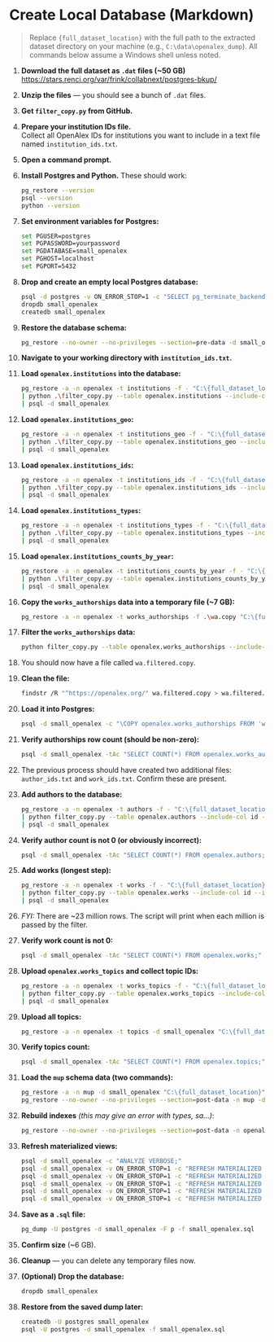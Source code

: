 # Create Local Database (Markdown)

> Replace `{full_dataset_location}` with the full path to the extracted dataset directory on your machine (e.g., `C:\data\openalex_dump`). All commands below assume a Windows shell unless noted.

1. **Download the full dataset as `.dat` files (~50 GB)**  
   https://stars.renci.org/var/frink/collabnext/postgres-bkup/

2. **Unzip the files** — you should see a bunch of `.dat` files.

3. **Get `filter_copy.py` from GitHub.**

4. **Prepare your institution IDs file.**  
   Collect all OpenAlex IDs for institutions you want to include in a text file named `institution_ids.txt`.

5. **Open a command prompt.**

6. **Install Postgres and Python.** These should work:
   
   ```bash
   pg_restore --version
   psql --version
   python --version
   ```

7. **Set environment variables for Postgres:**
   
   ```bash
   set PGUSER=postgres
   set PGPASSWORD=yourpassword
   set PGDATABASE=small_openalex
   set PGHOST=localhost
   set PGPORT=5432
   ```

8. **Drop and create an empty local Postgres database:**
   
   ```bash
   psql -d postgres -v ON_ERROR_STOP=1 -c "SELECT pg_terminate_backend(pid) FROM pg_stat_activity WHERE datname='small_openalex';"
   dropdb small_openalex
   createdb small_openalex
   ```

9. **Restore the database schema:**
   
   ```bash
   pg_restore --no-owner --no-privileges --section=pre-data -d small_openalex "C:\{full_dataset_location}"
   ```

10. **Navigate to your working directory with `institution_ids.txt`.**

11. **Load `openalex.institutions` into the database:**
    
    ```bash
    pg_restore -a -n openalex -t institutions -f - "C:\{full_dataset_location}" ^
    | python .\filter_copy.py --table openalex.institutions --include-col id --ids-file .\institution_ids.txt ^
    | psql -d small_openalex
    ```

12. **Load `openalex.institutions_geo`:**
    
    ```bash
    pg_restore -a -n openalex -t institutions_geo -f - "C:\{full_dataset_location}" ^
    | python .\filter_copy.py --table openalex.institutions_geo --include-col institution_id --ids-file .\institution_ids.txt ^
    | psql -d small_openalex
    ```

13. **Load `openalex.institutions_ids`:**
    
    ```bash
    pg_restore -a -n openalex -t institutions_ids -f - "C:\{full_dataset_location}" ^
    | python .\filter_copy.py --table openalex.institutions_ids --include-col institution_id --ids-file .\institution_ids.txt ^
    | psql -d small_openalex
    ```

14. **Load `openalex.institutions_types`:**
    
    ```bash
    pg_restore -a -n openalex -t institutions_types -f - "C:\{full_dataset_location}" ^
    | python .\filter_copy.py --table openalex.institutions_types --include-col institution_id --ids-file .\institution_ids.txt ^
    | psql -d small_openalex
    ```

15. **Load `openalex.institutions_counts_by_year`:**
    
    ```bash
    pg_restore -a -n openalex -t institutions_counts_by_year -f - "C:\{full_dataset_location}" ^
    | python .\filter_copy.py --table openalex.institutions_counts_by_year --include-col institution_id --ids-file .\institution_ids.txt ^
    | psql -d small_openalex
    ```

16. **Copy the `works_authorships` data into a temporary file (~7 GB):**
    
    ```bash
    pg_restore -a -n openalex -t works_authorships -f .\wa.copy "C:\{full_dataset_location}"
    ```

17. **Filter the `works_authorships` data:**
    
    ```bash
    python filter_copy.py --table openalex.works_authorships --include-col institution_id --ids-file institution_ids.txt --emit-id author_id=author_ids.txt --emit-id work_id=work_ids.txt < wa.copy > wa.filtered.copy
    ```

18. You should now have a file called `wa.filtered.copy`.

19. **Clean the file:**
    
    ```bash
    findstr /R "^https://openalex.org/" wa.filtered.copy > wa.filtered.data
    ```

20. **Load it into Postgres:**
    
    ```bash
    psql -d small_openalex -c "\COPY openalex.works_authorships FROM 'wa.filtered.data' WITH (FORMAT text, DELIMITER E'\t', NULL '\N');"
    ```

21. **Verify authorships row count (should be non-zero):**
    
    ```bash
    psql -d small_openalex -tAc "SELECT COUNT(*) FROM openalex.works_authorships;"
    ```

22. The previous process should have created two additional files: `author_ids.txt` and `work_ids.txt`. Confirm these are present.

23. **Add authors to the database:**
    
    ```bash
    pg_restore -a -n openalex -t authors -f - "C:\{full_dataset_location}" ^
    | python filter_copy.py --table openalex.authors --include-col id --ids-file author_ids.txt ^
    | psql -d small_openalex
    ```

24. **Verify author count is not 0 (or obviously incorrect):**
    
    ```bash
    psql -d small_openalex -tAc "SELECT COUNT(*) FROM openalex.authors;"
    ```

25. **Add works (longest step):**
    
    ```bash
    pg_restore -a -n openalex -t works -f - "C:\{full_dataset_location}" ^
    | python filter_copy.py --table openalex.works --include-col id --ids-file work_ids.txt ^
    | psql -d small_openalex
    ```

26. *FYI:* There are ~23 million rows. The script will print when each million is passed by the filter.

27. **Verify work count is not 0:**
    
    ```bash
    psql -d small_openalex -tAc "SELECT COUNT(*) FROM openalex.works;"
    ```

28. **Upload `openalex.works_topics` and collect topic IDs:**
    
    ```bash
    pg_restore -a -n openalex -t works_topics -f - "C:\{full_dataset_location}" ^
    | python filter_copy.py --table openalex.works_topics --include-col work_id --ids-file work_ids.txt --emit-id topic_id=topic_ids.txt ^
    | psql -d small_openalex
    ```

29. **Upload all topics:**
    
    ```bash
    pg_restore -a -n openalex -t topics -d small_openalex "C:\{full_dataset_location}"
    ```

30. **Verify topics count:**
    
    ```bash
    psql -d small_openalex -tAc "SELECT COUNT(*) FROM openalex.topics;"
    ```

31. **Load the `mup` schema data (two commands):**
    
    ```bash
    pg_restore -a -n mup -d small_openalex "C:\{full_dataset_location}"
    pg_restore --no-owner --no-privileges --section=post-data -n mup -d small_openalex "C:\{full_dataset_location}"
    ```

32. **Rebuild indexes** *(this may give an error with types, sa…)*:
    
    ```bash
    pg_restore --no-owner --no-privileges --section=post-data -n openalex -d small_openalex "C:\{full_dataset_location}"
    ```

33. **Refresh materialized views:**
    
    ```bash
    psql -d small_openalex -c "ANALYZE VERBOSE;"
    psql -d small_openalex -v ON_ERROR_STOP=1 -c "REFRESH MATERIALIZED VIEW public.search_by_authors_mv;"
    psql -d small_openalex -v ON_ERROR_STOP=1 -c "REFRESH MATERIALIZED VIEW public.search_by_institution_mv;"
    psql -d small_openalex -v ON_ERROR_STOP=1 -c "REFRESH MATERIALIZED VIEW public.search_by_institution_topic_data_mv;"
    psql -d small_openalex -v ON_ERROR_STOP=1 -c "REFRESH MATERIALIZED VIEW public.search_by_topic_data_mv;"
    psql -d small_openalex -v ON_ERROR_STOP=1 -c "REFRESH MATERIALIZED VIEW public.search_by_topic_totals_mv;"
    ```

34. **Save as a `.sql` file:**
    
    ```bash
    pg_dump -U postgres -d small_openalex -F p -f small_openalex.sql
    ```

35. **Confirm size** (~6 GB).

36. **Cleanup** — you can delete any temporary files now.

37. **(Optional) Drop the database:**
    
    ```bash
    dropdb small_openalex
    ```

38. **Restore from the saved dump later:**
    
    ```bash
    createdb -U postgres small_openalex
    psql -U postgres -d small_openalex -f small_openalex.sql
    ```
